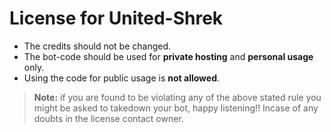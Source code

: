 # License for United-Shrek

* The credits should not be changed.
* The bot-code should be used for **private hosting** and **personal usage** only.
* Using the code for public usage is **not allowed**.

> **Note:** if you are found to be violating any of the above stated rule you might be asked to takedown your bot, happy listening!! Incase of any doubts in the license contact owner.
